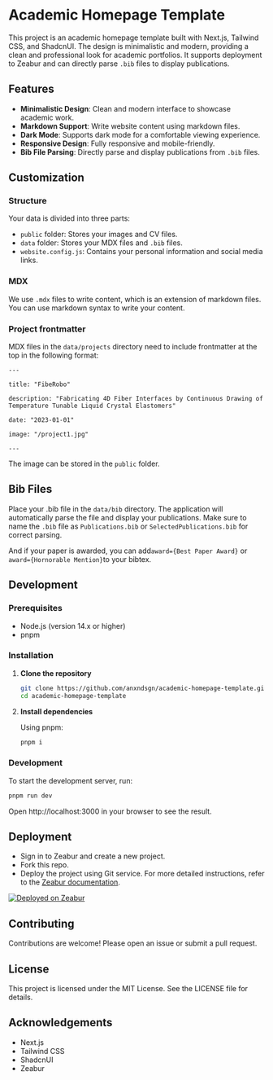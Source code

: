 # Academic Homepage Template

This project is an academic homepage template built with Next.js, Tailwind CSS, and ShadcnUI. The design is minimalistic and modern, providing a clean and professional look for academic portfolios. It supports deployment to Zeabur and can directly parse `.bib` files to display publications.

## Features

- **Minimalistic Design**: Clean and modern interface to showcase academic work.
- **Markdown Support**: Write website content using markdown files.
- **Dark Mode**: Supports dark mode for a comfortable viewing experience.
- **Responsive Design**: Fully responsive and mobile-friendly.
- **Bib File Parsing**: Directly parse and display publications from `.bib` files.

## Customization

### Structure

Your data is divided into three parts:

- `public` folder: Stores your images and CV files.
- `data` folder: Stores your MDX files and `.bib` files.
- `website.config.js`: Contains your personal information and social media links.

### MDX

We use `.mdx` files to write content, which is an extension of markdown files. You can use markdown syntax to write your content.

### Project frontmatter

MDX files in the `data/projects` directory need to include frontmatter at the top in the following format:

```
---

title: "FibeRobo"

description: "Fabricating 4D Fiber Interfaces by Continuous Drawing of Temperature Tunable Liquid Crystal Elastomers"

date: "2023-01-01"

image: "/project1.jpg"

---
```

The image can be stored in the `public` folder.

## Bib Files

Place your .bib file in the `data/bib` directory. The application will automatically parse the file and display your publications. Make sure to name the `.bib` file as `Publications.bib` or `SelectedPublications.bib` for correct parsing.

And if your paper is awarded, you can add`award={Best Paper Award}` or `award={Hornorable Mention}`to your bibtex.

## Development

### Prerequisites

- Node.js (version 14.x or higher)
- pnpm

### Installation

1. **Clone the repository**

   ```bash
   git clone https://github.com/anxndsgn/academic-homepage-template.git
   cd academic-homepage-template
   ```

2. **Install dependencies**

   Using pnpm:

   ```bash
   pnpm i
   ```

### Development

To start the development server, run:

```bash
pnpm run dev
```

Open http://localhost:3000 in your browser to see the result.

## Deployment

- Sign in to Zeabur and create a new project.
- Fork this repo.
- Deploy the project using Git service.
  For more detailed instructions, refer to the [Zeabur documentation](https://zeabur.com/docs/deploy/github).

[![Deployed on Zeabur](https://zeabur.com/deployed-on-zeabur-dark.svg)](https://zeabur.com?referralCode=anxndsgn&utm_source=anxndsgn&utm_campaign=oss)

## Contributing

Contributions are welcome! Please open an issue or submit a pull request.

## License

This project is licensed under the MIT License. See the LICENSE file for details.

## Acknowledgements

- Next.js
- Tailwind CSS
- ShadcnUI
- Zeabur
